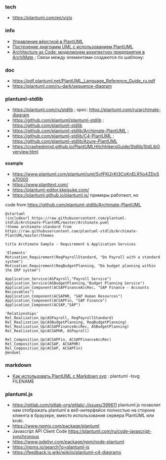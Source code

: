 ### tech
- https://plantuml.com/en/vizjs
### info
- [Управление вёрсткой в PlantUML](https://habr.com/ru/articles/865140/)
- [Построение диаграмм UML с использованием PlantUML](https://pdf.plantuml.net/PlantUML_Language_Reference_Guide_ru.pdf)
- [Architecture as Code: моделируем архитектуру предприятия в ArchiMate](https://habr.com/ru/companies/otus/articles/885594/) ; Связи между элементами создаются по шаблону:

### doc
- https://pdf.plantuml.net/PlantUML_Language_Reference_Guide_ru.pdf
- https://plantuml.com/ru-dark/sequence-diagram

### plantuml-stdlib
- https://plantuml.com/ru/stdlib ; spec: https://plantuml.com/ru/archimate-diagram
- https://github.com/plantuml/plantuml-stdlib ; https://github.com/plantuml-stdlib
- https://github.com/plantuml-stdlib/Archimate-PlantUML ; 
- https://github.com/plantuml-stdlib/C4-PlantUML ; https://github.com/plantuml-stdlib/Azure-PlantUML
- https://crashedmind.github.io/PlantUMLHitchhikersGuide/Stdlib/StdLibOverview.html 

#### example
- https://www.plantuml.com/plantuml/uml/SyfFKj2rKt3CoKnELR1Io4ZDoSa70000
- https://www.planttext.com/
- https://plantuml-editor.kkeisuke.com/
- https://plantuml.github.io/plantuml.js/ примеры работают, но 

code from https://github.com/plantuml-stdlib/Archimate-PlantUML
```
@startuml
!includeurl https://raw.githubusercontent.com/plantuml-stdlib/Archimate-PlantUML/master/Archimate.puml  
!theme archimate-standard from https://raw.githubusercontent.com/plantuml-stdlib/Archimate-PlantUML/master/themes  

title Archimate Sample - Requirement & Application Services  

'Elements'  
Motivation_Requirement(ReqPayrollStandard, "Do Payroll with a standard system")
Motivation_Requirement(ReqBudgetPlanning, "Do budget planning within the ERP system")

Application_Service(ASPayroll,"Payroll Service")
Application_Service(ASBudgetPlanning,"Budget Planning Service")
Application_Component(ACSAPFinanceAccRec, "SAP Finance - Accounts Recievables")
Application_Component(ACSAPHR, "SAP Human Resources")
Application_Component(ACSAPFin, "SAP Finance")
Application_Component(ACSAP,"SAP") 

'Relationships'  
Rel_Realization_Up(ASPayroll, ReqPayrollStandard)  
Rel_Realization_Up(ASBudgetPlanning, ReqBudgetPlanning)  
Rel_Realization_Up(ACSAPFinanceAccRec, ASBudgetPlanning)  
Rel_Realization_Up(ACSAPHR, ASPayroll)  

Rel_Composition_Up(ACSAPFin, ACSAPFinanceAccRec)  
Rel_Composition_Up(ACSAP, ACSAPHR)  
Rel_Composition_Up(ACSAP, ACSAPFin)  
@enduml
```
### markdown
- [Как использовать PlantUML с Markdown svg](https://gist.github.com/noamtamim/f11982b28602bd7e604c233fbe9d910f) : plantuml -tsvg FILENAME

### plantuml.js
- https://gitlab.com/gitlab-org/gitlab/-/issues/399611 plantuml.js  позволит нам отображать plantuml в веб-интерфейсе полностью на стороне клиента в браузере, вместо использования сервера PlantUML или kroki.
- https://www.npmjs.com/package/plantuml
- Javascript API Client Code https://plantuml.com/ru/code-javascript-synchronous
- https://www.jsdelivr.com/package/npm/node-plantuml
- https://npms.io/search?q=plantuml-js
- https://feedback.js.wiki/wiki/p/plantuml-c4-diagrams
